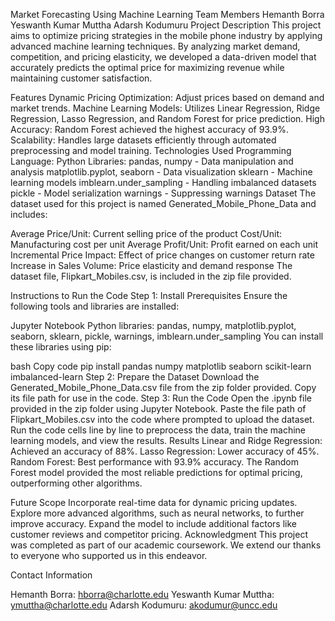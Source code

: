 Market Forecasting Using Machine Learning
Team Members
Hemanth Borra 
Yeswanth Kumar Muttha 
Adarsh Kodumuru 
Project Description
This project aims to optimize pricing strategies in the mobile phone industry by applying advanced machine learning techniques. By analyzing market demand, competition, and pricing elasticity, we developed a data-driven model that accurately predicts the optimal price for maximizing revenue while maintaining customer satisfaction.

Features
Dynamic Pricing Optimization: Adjust prices based on demand and market trends.
Machine Learning Models: Utilizes Linear Regression, Ridge Regression, Lasso Regression, and Random Forest for price prediction.
High Accuracy: Random Forest achieved the highest accuracy of 93.9%.
Scalability: Handles large datasets efficiently through automated preprocessing and model training.
Technologies Used
Programming Language: Python
Libraries:
pandas, numpy - Data manipulation and analysis
matplotlib.pyplot, seaborn - Data visualization
sklearn - Machine learning models
imblearn.under_sampling - Handling imbalanced datasets
pickle - Model serialization
warnings - Suppressing warnings
Dataset
The dataset used for this project is named Generated_Mobile_Phone_Data and includes:


Average Price/Unit: Current selling price of the product
Cost/Unit: Manufacturing cost per unit
Average Profit/Unit: Profit earned on each unit
Incremental Price Impact: Effect of price changes on customer return rate
Increase in Sales Volume: Price elasticity and demand response
The dataset file, Flipkart_Mobiles.csv, is included in the zip file provided.

Instructions to Run the Code
Step 1: Install Prerequisites
Ensure the following tools and libraries are installed:

Jupyter Notebook
Python libraries: pandas, numpy, matplotlib.pyplot, seaborn, sklearn, pickle, warnings, imblearn.under_sampling
You can install these libraries using pip:

bash
Copy code
pip install pandas numpy matplotlib seaborn scikit-learn imbalanced-learn
Step 2: Prepare the Dataset
Download the Generated_Mobile_Phone_Data.csv file from the zip folder provided.
Copy its file path for use in the code.
Step 3: Run the Code
Open the .ipynb file provided in the zip folder using Jupyter Notebook.
Paste the file path of Flipkart_Mobiles.csv into the code where prompted to upload the dataset.
Run the code cells line by line to preprocess the data, train the machine learning models, and view the results.
Results
Linear and Ridge Regression: Achieved an accuracy of 88%.
Lasso Regression: Lower accuracy of 45%.
Random Forest: Best performance with 93.9% accuracy.
The Random Forest model provided the most reliable predictions for optimal pricing, outperforming other algorithms.

Future Scope
Incorporate real-time data for dynamic pricing updates.
Explore more advanced algorithms, such as neural networks, to further improve accuracy.
Expand the model to include additional factors like customer reviews and competitor pricing.
Acknowledgment
This project was completed as part of our academic coursework. We extend our thanks to everyone who supported us in this endeavor.

Contact Information

Hemanth Borra: hborra@charlotte.edu
Yeswanth Kumar Muttha: ymuttha@charlotte.edu
Adarsh Kodumuru: akodumur@uncc.edu
